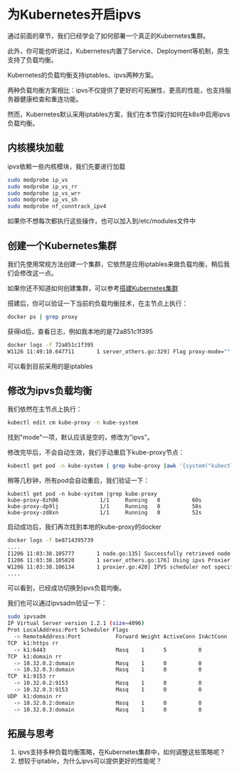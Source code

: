 # 为Kubernetes开启ipvs

通过前面的章节，我们已经学会了如何部署一个真正的Kubernetes集群。

此外，你可能也听说过，Kubernetes内置了Service、Deployment等机制，原生支持了负载均衡。

Kubernetes的负载均衡支持iptables、ipvs两种方案。

两种负载均衡方案相比：ipvs不仅提供了更好的可拓展性，更高的性能，也支持服务器健康检查和重连功能。

然而，Kubernetes默认采用iptables方案，我们在本节探讨如何在k8s中启用ipvs负载均衡。

## 内核模块加载

ipvs依赖一些内核模块，我们先要进行加载

```bash
sudo modprobe ip_vs
sudo modprobe ip_vs_rr
sudo modprobe ip_vs_wrr
sudo modprobe ip_vs_sh
sudo modprobe nf_conntrack_ipv4
```

如果你不想每次都执行这些操作，也可以加入到/etc/modules文件中

## 创建一个Kubernetes集群

我们先使用常规方法创建一个集群，它依然是应用iptables来做负载均衡，稍后我们会修改这一点。

如果你还不知道如何创建集群，可以参考[搭建Kubernetes集群](ms-discovery/k8s-cluster.md)

搭建后，你可以验证一下当前的负载均衡技术，在主节点上执行：

```bash
docker ps | grep proxy
```

获得id后，查看日志，例如我本地的是72a851c1f395

```bash
docker logs -f 72a851c1f395
W1126 11:49:10.647711       1 server_others.go:329] Flag proxy-mode="" unknown, assuming iptables proxy
```

可以看到目前采用的是iptables

## 修改为ipvs负载均衡

我们依然在主节点上执行：

```bash
kubectl edit cm kube-proxy -n kube-system
```

找到"mode"一项，默认应该是空的，修改为"ipvs"。

修改完毕后，不会自动生效，我们手动重启下kube-proxy节点：

```bash
kubectl get pod -n kube-system | grep kube-proxy |awk '{system("kubectl delete pod "$1" -n kube-system")}'
```

稍等几秒钟，所有pod会自动重启，我们验证一下：

```
kubectl get pod -n kube-system |grep kube-proxy
kube-proxy-8zh86             1/1     Running   0          60s
kube-proxy-dp9lj             1/1     Running   0          58s
kube-proxy-zd8xn             1/1     Running   0          52s
```

启动成功后，我们再次找到本地的kube-proxy的docker

```bash
docker logs -f be8714395739
....
I1206 11:03:38.105777       1 node.go:135] Successfully retrieved node IP: 192.168.8.168
I1206 11:03:38.105820       1 server_others.go:176] Using ipvs Proxier.
W1206 11:03:38.106134       1 proxier.go:420] IPVS scheduler not specified, use rr by default
....
```

可以看到，已经成功切换到ipvs负载均衡。

我们也可以通过ipvsadm验证一下：

```bash
sudo ipvsadm
IP Virtual Server version 1.2.1 (size=4096)
Prot LocalAddress:Port Scheduler Flags
  -> RemoteAddress:Port           Forward Weight ActiveConn InActConn
TCP  k1:https rr
  -> k1:6443                      Masq    1      5          0
TCP  k1:domain rr
  -> 10.32.0.2:domain             Masq    1      0          0
  -> 10.32.0.3:domain             Masq    1      0          0
TCP  k1:9153 rr
  -> 10.32.0.2:9153               Masq    1      0          0
  -> 10.32.0.3:9153               Masq    1      0          0
UDP  k1:domain rr
  -> 10.32.0.2:domain             Masq    1      0          0
  -> 10.32.0.3:domain             Masq    1      0          0
```

## 拓展与思考

1. ipvs支持多种负载均衡策略，在Kubernetes集群中，如何调整这些策略呢？
2. 想较于iptable，为什么ipvs可以提供更好的性能呢？